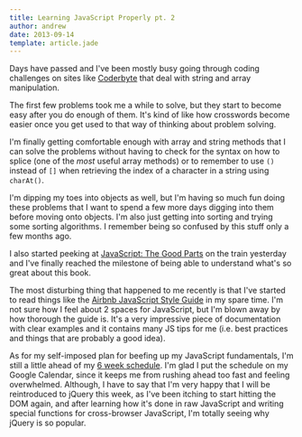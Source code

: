 ```yaml
---
title: Learning JavaScript Properly pt. 2
author: andrew
date: 2013-09-14
template: article.jade
---
```


Days have passed and I've been mostly busy going through coding challenges on sites like [Coderbyte](http://coderbyte.com) that deal with string and array manipulation.

The first few problems took me a while to solve, but they start to become easy after you do enough of them. It's kind of like how crosswords become easier once you get used to that way of thinking about problem solving.

I'm finally getting comfortable enough with array and string methods that I can solve the problems without having to check for the syntax on how to splice (one of the *most* useful array methods) or to remember to use `()` instead of `[]` when retrieving the index of a character in a string using `charAt()`.

I'm dipping my toes into objects as well, but I'm having so much fun doing these problems that I want to spend a few more days digging into them before moving onto objects. I'm also just getting into sorting and trying some sorting algorithms. I remember being so confused by this stuff only a few months ago.

I also started peeking at [JavaScript: The Good Parts](http://www.amazon.com/JavaScript-Good-Parts-Douglas-Crockford/dp/0596517742) on the train yesterday and I've finally reached the milestone of being able to understand what's so great about this book.

The most disturbing thing that happened to me recently is that I've started to read things like the [Airbnb JavaScript Style Guide](https://github.com/airbnb/javascript) in my spare time. I'm not sure how I feel about 2 spaces for JavaScript, but I'm blown away by how thorough the guide is. It's a very impressive piece of documentation with clear examples and it contains many JS tips for me (i.e. best practices and things that are probably a good idea).

As for my self-imposed plan for beefing up my JavaScript fundamentals, I'm still a little ahead of my [6 week schedule](http://javascriptissexy.com/how-to-learn-javascript-properly). I'm glad I put the schedule on my Google Calendar, since it keeps me from rushing ahead too fast and feeling overwhelmed. Although, I have to say that I'm very happy that I will be reintroduced to jQuery this week, as I've been itching to start hitting the DOM again, and after learning how it's done in raw JavaScript and writing special functions for cross-browser JavaScript, I'm totally seeing why jQuery is so popular.
